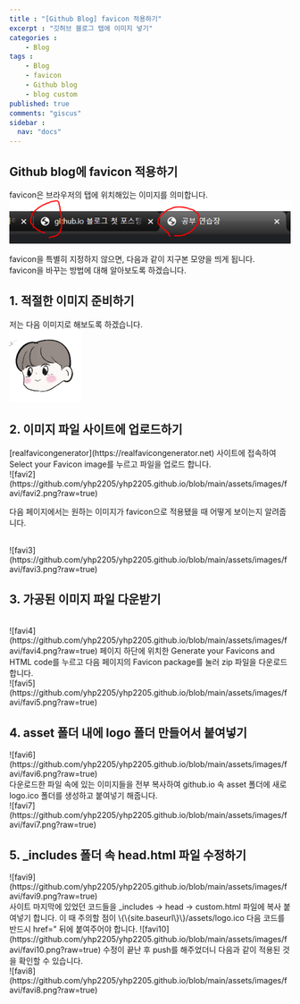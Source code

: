 ```yaml
---
title : "[Github Blog] favicon 적용하기"
excerpt : "깃허브 블로그 탭에 이미지 넣기"
categories :
    - Blog
tags :
    - Blog
    - favicon
    - Github blog
    - blog custom
published: true
comments: "giscus"
sidebar : 
  nav: "docs"
---
```

## Github blog에 favicon 적용하기

favicon은 브라우저의 탭에 위치해있는 이미지를 의미합니다. 
![favi1](https://github.com/yhp2205/yhp2205.github.io/blob/main/assets/images/favi/favi1.png?raw=true)

favicon을 특별히 지정하지 않으면, 다음과 같이 지구본 모양을 띄게 됩니다.  
favicon을 바꾸는 방법에 대해 알아보도록 하겠습니다.  
  
  <h2> 1. 적절한 이미지 준비하기 </h2>
  저는 다음 이미지로 해보도록 하겠습니다. <br/>
  <img src="../assets/images/main.jpg" width="130px" height="130px">
  
  <h2> 2. 이미지 파일 사이트에 업로드하기 </h2>
  [realfavicongenerator](https://realfavicongenerator.net) 사이트에 접속하여  
  Select your Favicon image를 누르고 파일을 업로드 합니다.  
  <br/>
  ![favi2](https://github.com/yhp2205/yhp2205.github.io/blob/main/assets/images/favi/favi2.png?raw=true)

  다음 페이지에서는 원하는 이미지가 favicon으로 적용됐을 때 어떻게 보이는지 알려줍니다.  
  
  <br/>
  ![favi3](https://github.com/yhp2205/yhp2205.github.io/blob/main/assets/images/favi/favi3.png?raw=true)  
  <h2> 3. 가공된 이미지 파일 다운받기 </h2>
  <br/>
  ![favi4](https://github.com/yhp2205/yhp2205.github.io/blob/main/assets/images/favi/favi4.png?raw=true)
  페이지 하단에 위치한 Generate your Favicons and HTML code를 누르고 다음 페이지의 Favicon package를 눌러 zip 파일을 다운로드 합니다.  
  <br/>
  ![favi5](https://github.com/yhp2205/yhp2205.github.io/blob/main/assets/images/favi/favi5.png?raw=true)
  <h2> 4. asset 폴더 내에 logo 폴더 만들어서 붙여넣기 </h2>
  ![favi6](https://github.com/yhp2205/yhp2205.github.io/blob/main/assets/images/favi/favi6.png?raw=true)  
  <br/>
  다운로드한 파일 속에 있는 이미지들을 전부 복사하여  
  github.io 속 asset 폴더에 새로 logo.ico 폴더를 생성하고 붙여넣기 해줍니다.  
  <br/>
  ![favi7](https://github.com/yhp2205/yhp2205.github.io/blob/main/assets/images/favi/favi7.png?raw=true)  
  <h2> 5. _includes 폴더 속 head.html 파일 수정하기 </h2>
  ![favi9](https://github.com/yhp2205/yhp2205.github.io/blob/main/assets/images/favi/favi9.png?raw=true)  
  <br/>
  사이트 마지막에 있었던 코드들을 _includes -> head -> custom.html 파일에 복사 붙여넣기 합니다.  
  이 때 주의할 점이 \{\{site.baseurl\}\}/assets/logo.ico  
   다음 코드를 반드시 href=" 뒤에 붙여주어야 합니다.  
  ![favi10](https://github.com/yhp2205/yhp2205.github.io/blob/main/assets/images/favi/favi10.png?raw=true)  
  수정이 끝난 후 push를 해주었더니 다음과 같이 적용된 것을 확인할 수 있습니다.  
  <br/>
  ![favi8](https://github.com/yhp2205/yhp2205.github.io/blob/main/assets/images/favi/favi8.png?raw=true)  




  